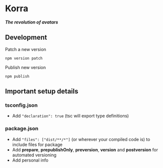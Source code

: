 # Korra

***The revolution of avatars***

## Development

Patch a new version

```
npm version patch
```

Publish new version

```
npm publish
```

## Important setup details 

### tsconfig.json
* Add `"declaration": true` (tsc will export type definitions)

### package.json
* Add `"files": ["dist/**/*"]` (or wherever your compiled code is) to include files for package
* Add **prepare**, **prepublishOnly**, **preversion**, **version** and **postversion** for automated versioning
* Add personal info
